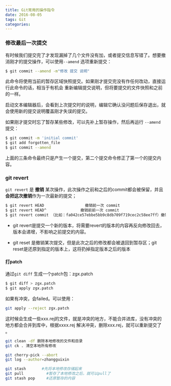 ```yaml
---
title: Git常用的操作指令 
date: 2016-08-05
tags: Git
categories: 
---
```


### 修改最后一次提交
有时候我们提交完了才发现漏掉了几个文件没有加，或者提交信息写错了。想要撤消刚才的提交操作，可以使用`--amend` 选项重新提交：
```bash
$ git commit --amend -m"修改 提交 说明"
```
此命令将使用当前的暂存区域快照提交。如果刚才提交完没有作任何改动，直接运行此命令的话，相当于有机会 重新编辑提交说明，但将要提交的文件快照和之前的一样。

启动文本编辑器后，会看到上次提交时的说明，编辑它确认没问题后保存退出，就会使用新的提交说明覆盖刚才失误的提交。

如果刚才提交时忘了暂存某些修改，可以先补上暂存操作，然后再运行 `--amend` 提交：
```bash
$ git commit -m 'initial commit'
$ git add forgotten_file
$ git commit --amend
```
上面的三条命令最终只是产生一个提交，第二个提交命令修正了第一个的提交内容。

### git revert
`git revert` 是 **撤销** 某次操作，此次操作之前和之后的commit都会被保留，并且 **会把这次撤销**作为一次最新的提交；

```bash
$ git revert HEAD                  撤销前一次 commit
$ git revert HEAD^               撤销前前一次 commit
$ git revert commit （比如：fa042ce57ebbe5bb9c8db709f719cec2c58ee7ff）撤销指定的版本，撤销也会作为一次提交进行保存。
```

- git revert是提交一个新的版本，将需要revert的版本的内容再反向修改回去，版本会递增，不影响之前提交的内容。

- git reset 是撤销某次提交，但是此次之后的修改都会被退回到暂存区；git reset是还原到指定的版本上，这将扔掉指定版本之后的版本

#### 打patch

通过`git diff` 生成一个patch包：zgx.patch

```bash
$ git diff > zgx.patch
$ git apply zgx.patch
```

如果有冲突，会failed。可以使用：

```bash
git apply --reject zgx.patch
```

这时候会生成一些xxx.rej的文件，就是冲突的地方，不能合并进库，没有冲突的地方都会合并到库中，根据xxxx.rej 解决冲突，删除xxx.rej，就可以重新提交了 。



```bash
git clean -df 删除本地修改的文件和目录
git ck . 清空本地所有修改

git cherry-pick --abort
git log --author=zhangguixin

git stash       #先将本地修改存储起来
git pull          #暂存了本地修改之后，就可以pull了
git stash pop     #还原暂存的内容
```

